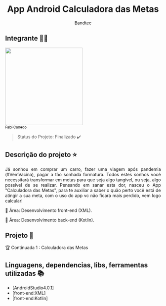 <h1 align="center"> App Android Calculadora das Metas </h1>

<p align="center"> 
     Bandtec 
</p>


## Integrante :facepunch::purple_heart:

 [<img src="https://media-exp1.licdn.com/dms/image/C4D03AQGBxdhfM6_lvw/profile-displayphoto-shrink_200_200/0?e=1599696000&v=beta&t=eTnrDZXxoifEXno_7B3jOU7UJtjP2_Ji03tGZqQd1AY" width=250 > <br> <sub> Fabí Canedo </sub>](https://www.linkedin.com/in/fabicanedo/) 


> Status do Projeto: Finalizado :heavy_check_mark:

## Descrição do projeto :star:
<p align="justify"> Já sonhou em comprar um carro, fazer uma viagem após pandemia (#VemVacina), pagar a tão sonhada formatura. Todos estes sonhos você necessitará transformar em metas para que seja algo tangível, ou seja, algo possível de se realizar. Pensando em sanar esta dor, nasceu o App "Calculadora das Metas", para te auxiliar a saber o quão perto você está de atingir a sua meta, com o uso do app vc não ficará mais perdido, vem logo calcular! </p>

:pushpin: Área: Desenvolvimento front-end (XML).

:pushpin: Área: Desenvolvimento back-end (Kotlin).

## Projeto :checkered_flag:

:trophy: Continuada 1 :  Calculadora das Metas 

## Linguagens, dependencias, libs, ferramentas utilizadas :books:

- [AndroidStudio4.0.1] 
- [front-end:XML] 
- [front-end:Kotlin] 


